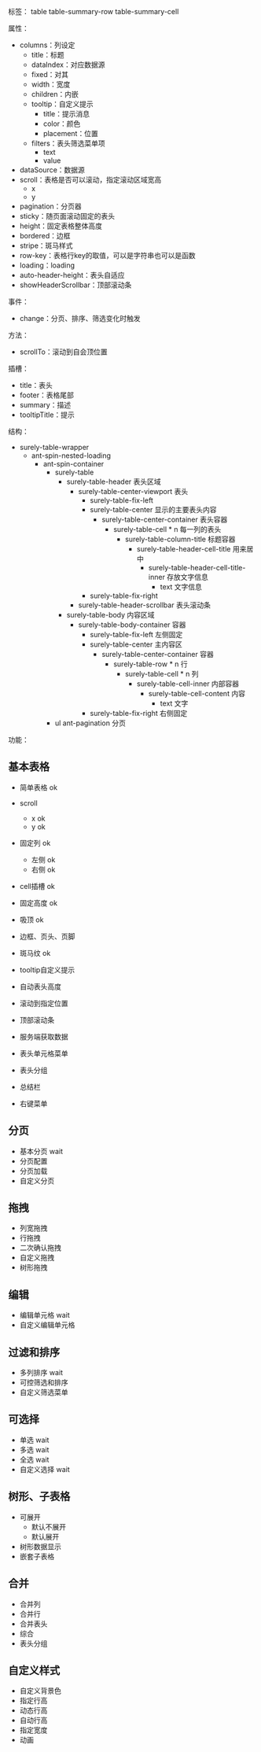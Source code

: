 标签：
table
table-summary-row
table-summary-cell


属性：
- columns：列设定
  - title：标题
  - dataIndex：对应数据源
  - fixed：对其
  - width：宽度
  - children：内嵌
  - tooltip：自定义提示
    - title：提示消息
    - color：颜色
    - placement：位置
  - filters：表头筛选菜单项
    - text
    - value
- dataSource：数据源
- scroll：表格是否可以滚动，指定滚动区域宽高
  - x
  - y
- pagination：分页器
- sticky：随页面滚动固定的表头
- height：固定表格整体高度
- bordered：边框
- stripe：斑马样式
- row-key：表格行key的取值，可以是字符串也可以是函数
- loading：loading
- auto-header-height：表头自适应
- showHeaderScrollbar：顶部滚动条

事件：
- change：分页、排序、筛选变化时触发

方法：
- scrollTo：滚动到自会顶位置
  
插槽：
- title：表头
- footer：表格尾部
- summary：描述
- tooltipTitle：提示

结构：
- surely-table-wrapper
  - ant-spin-nested-loading
    - ant-spin-container
      - surely-table
        - surely-table-header 表头区域
          - surely-table-center-viewport 表头
            - surely-table-fix-left
            - surely-table-center 显示的主要表头内容
              - surely-table-center-container 表头容器
                - surely-table-cell * n 每一列的表头
                  - surely-table-column-title 标题容器
                    - surely-table-header-cell-title 用来居中
                      - surely-table-header-cell-title-inner 存放文字信息
                        - text 文字信息
            - surely-table-fix-right
          - surely-table-header-scrollbar 表头滚动条
        - surely-table-body 内容区域
          - surely-table-body-container 容器
            - surely-table-fix-left 左侧固定
            - surely-table-center 主内容区
              - surely-table-center-container 容器
                - surely-table-row * n 行
                  - surely-table-cell * n 列
                    - surely-table-cell-inner 内部容器
                      - surely-table-cell-content 内容
                        - text 文字
            - surely-table-fix-right 右侧固定
      - ul ant-pagination 分页

功能：
## 基本表格
- 简单表格 ok
- scroll
  - x ok
  - y ok
- 固定列 ok
  - 左侧 ok
  - 右侧 ok
- cell插槽 ok
- 固定高度 ok
- 吸顶 ok
- 边框、页头、页脚 
- 斑马纹 ok
- tooltip自定义提示
- 自动表头高度
  
- 滚动到指定位置
- 顶部滚动条
- 服务端获取数据

- 表头单元格菜单
- 表头分组
- 总结栏
- 右键菜单

## 分页
- 基本分页 wait
- 分页配置
- 分页加载
- 自定义分页
  
## 拖拽
- 列宽拖拽
- 行拖拽
- 二次确认拖拽
- 自定义拖拽
- 树形拖拽

## 编辑
- 编辑单元格 wait
- 自定义编辑单元格

## 过滤和排序
- 多列排序 wait
- 可控筛选和排序
- 自定义筛选菜单

## 可选择
- 单选 wait
- 多选 wait
- 全选 wait
- 自定义选择 wait
  
## 树形、子表格
- 可展开
  - 默认不展开
  - 默认展开
- 树形数据显示
- 嵌套子表格

## 合并
- 合并列
- 合并行
- 合并表头
- 综合
- 表头分组


## 自定义样式
- 自定义背景色
- 指定行高
- 动态行高
- 自动行高
- 指定宽度
- 动画